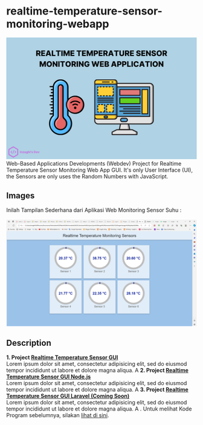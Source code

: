 # realtime-temperature-sensor-monitoring-webapp
![Realtime Temperature Sensor Monitoring Web Application GUI](/images/realtime-temperature-sensor-monitoring-webapp.png)
Web-Based Applications Developments (Webdev) Project for Realtime Temperature Sensor Monitoring Web App GUI. It's only User Interface (UI), the Sensors are only uses the Random Numbers with JavaScript.

## Images
Inilah Tampilan Sederhana dari Aplikasi Web Monitoring Sensor Suhu :
\
\
![Realtime Temperature Sensor Monitoring App](./images/realtime-temperature-sensor-monitoring-webdev.jpg)

## Description

**1. Project [Realtime Temperature Sensor GUI](./realtime-temperature-sensor-gui)** \
Lorem ipsum dolor sit amet, consectetur adipisicing elit, sed do eiusmod tempor incididunt ut labore et dolore magna aliqua.
A
**2. Project [Realtime Temperature Sensor GUI Node.js](./realtime-temperature-sensor-gui-node)** \
Lorem ipsum dolor sit amet, consectetur adipisicing elit, sed do eiusmod tempor incididunt ut labore et dolore magna aliqua.
A
**3. Project [Realtime Temperature Sensor GUI Laravel (Coming Soon)](.)** \
Lorem ipsum dolor sit amet, consectetur adipisicing elit, sed do eiusmod tempor incididunt ut labore et dolore magna aliqua.
A
.
Untuk melihat Kode Program sebelumnya, silakan [lihat di sini](https://github.com/inzaghipa1709/UTS-Webdev).

